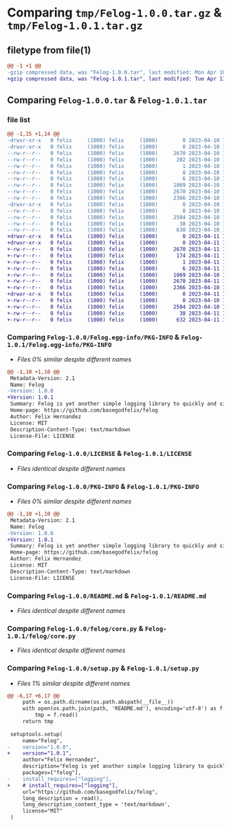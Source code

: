 # Comparing `tmp/Felog-1.0.0.tar.gz` & `tmp/Felog-1.0.1.tar.gz`

## filetype from file(1)

```diff
@@ -1 +1 @@
-gzip compressed data, was "Felog-1.0.0.tar", last modified: Mon Apr 10 17:29:54 2023, max compression
+gzip compressed data, was "Felog-1.0.1.tar", last modified: Tue Apr 11 15:49:10 2023, max compression
```

## Comparing `Felog-1.0.0.tar` & `Felog-1.0.1.tar`

### file list

```diff
@@ -1,15 +1,14 @@
-drwxr-xr-x   0 felix     (1000) felix     (1000)        0 2023-04-10 17:29:54.975562 Felog-1.0.0/
-drwxr-xr-x   0 felix     (1000) felix     (1000)        0 2023-04-10 17:29:54.975562 Felog-1.0.0/Felog.egg-info/
--rw-r--r--   0 felix     (1000) felix     (1000)     2670 2023-04-10 17:29:54.000000 Felog-1.0.0/Felog.egg-info/PKG-INFO
--rw-r--r--   0 felix     (1000) felix     (1000)      202 2023-04-10 17:29:54.000000 Felog-1.0.0/Felog.egg-info/SOURCES.txt
--rw-r--r--   0 felix     (1000) felix     (1000)        1 2023-04-10 17:29:54.000000 Felog-1.0.0/Felog.egg-info/dependency_links.txt
--rw-r--r--   0 felix     (1000) felix     (1000)        8 2023-04-10 17:29:54.000000 Felog-1.0.0/Felog.egg-info/requires.txt
--rw-r--r--   0 felix     (1000) felix     (1000)        6 2023-04-10 17:29:54.000000 Felog-1.0.0/Felog.egg-info/top_level.txt
--rw-r--r--   0 felix     (1000) felix     (1000)     1069 2023-04-10 16:27:09.000000 Felog-1.0.0/LICENSE
--rw-r--r--   0 felix     (1000) felix     (1000)     2670 2023-04-10 17:29:54.975562 Felog-1.0.0/PKG-INFO
--rw-r--r--   0 felix     (1000) felix     (1000)     2366 2023-04-10 17:25:21.000000 Felog-1.0.0/README.md
-drwxr-xr-x   0 felix     (1000) felix     (1000)        0 2023-04-10 17:29:54.975562 Felog-1.0.0/felog/
--rw-r--r--   0 felix     (1000) felix     (1000)        0 2023-04-10 16:33:40.000000 Felog-1.0.0/felog/__init__.py
--rw-r--r--   0 felix     (1000) felix     (1000)     2504 2023-04-10 17:20:08.000000 Felog-1.0.0/felog/core.py
--rw-r--r--   0 felix     (1000) felix     (1000)       38 2023-04-10 17:29:54.975562 Felog-1.0.0/setup.cfg
--rw-r--r--   0 felix     (1000) felix     (1000)      630 2023-04-10 16:38:02.000000 Felog-1.0.0/setup.py
+drwxr-xr-x   0 felix     (1000) felix     (1000)        0 2023-04-11 15:49:10.125319 Felog-1.0.1/
+drwxr-xr-x   0 felix     (1000) felix     (1000)        0 2023-04-11 15:49:10.125319 Felog-1.0.1/Felog.egg-info/
+-rw-r--r--   0 felix     (1000) felix     (1000)     2670 2023-04-11 15:49:10.000000 Felog-1.0.1/Felog.egg-info/PKG-INFO
+-rw-r--r--   0 felix     (1000) felix     (1000)      174 2023-04-11 15:49:10.000000 Felog-1.0.1/Felog.egg-info/SOURCES.txt
+-rw-r--r--   0 felix     (1000) felix     (1000)        1 2023-04-11 15:49:10.000000 Felog-1.0.1/Felog.egg-info/dependency_links.txt
+-rw-r--r--   0 felix     (1000) felix     (1000)        6 2023-04-11 15:49:10.000000 Felog-1.0.1/Felog.egg-info/top_level.txt
+-rw-r--r--   0 felix     (1000) felix     (1000)     1069 2023-04-10 16:27:09.000000 Felog-1.0.1/LICENSE
+-rw-r--r--   0 felix     (1000) felix     (1000)     2670 2023-04-11 15:49:10.125319 Felog-1.0.1/PKG-INFO
+-rw-r--r--   0 felix     (1000) felix     (1000)     2366 2023-04-10 17:25:21.000000 Felog-1.0.1/README.md
+drwxr-xr-x   0 felix     (1000) felix     (1000)        0 2023-04-11 15:49:10.125319 Felog-1.0.1/felog/
+-rw-r--r--   0 felix     (1000) felix     (1000)        0 2023-04-10 16:33:40.000000 Felog-1.0.1/felog/__init__.py
+-rw-r--r--   0 felix     (1000) felix     (1000)     2504 2023-04-10 17:20:08.000000 Felog-1.0.1/felog/core.py
+-rw-r--r--   0 felix     (1000) felix     (1000)       38 2023-04-11 15:49:10.125319 Felog-1.0.1/setup.cfg
+-rw-r--r--   0 felix     (1000) felix     (1000)      632 2023-04-11 15:49:04.000000 Felog-1.0.1/setup.py
```

### Comparing `Felog-1.0.0/Felog.egg-info/PKG-INFO` & `Felog-1.0.1/Felog.egg-info/PKG-INFO`

 * *Files 0% similar despite different names*

```diff
@@ -1,10 +1,10 @@
 Metadata-Version: 2.1
 Name: Felog
-Version: 1.0.0
+Version: 1.0.1
 Summary: Felog is yet another simple logging library to quickly and simply deploy logging with projects.
 Home-page: https://github.com/basegodfelix/felog
 Author: Felix Hernandez
 License: MIT
 Description-Content-Type: text/markdown
 License-File: LICENSE
```

### Comparing `Felog-1.0.0/LICENSE` & `Felog-1.0.1/LICENSE`

 * *Files identical despite different names*

### Comparing `Felog-1.0.0/PKG-INFO` & `Felog-1.0.1/PKG-INFO`

 * *Files 0% similar despite different names*

```diff
@@ -1,10 +1,10 @@
 Metadata-Version: 2.1
 Name: Felog
-Version: 1.0.0
+Version: 1.0.1
 Summary: Felog is yet another simple logging library to quickly and simply deploy logging with projects.
 Home-page: https://github.com/basegodfelix/felog
 Author: Felix Hernandez
 License: MIT
 Description-Content-Type: text/markdown
 License-File: LICENSE
```

### Comparing `Felog-1.0.0/README.md` & `Felog-1.0.1/README.md`

 * *Files identical despite different names*

### Comparing `Felog-1.0.0/felog/core.py` & `Felog-1.0.1/felog/core.py`

 * *Files identical despite different names*

### Comparing `Felog-1.0.0/setup.py` & `Felog-1.0.1/setup.py`

 * *Files 1% similar despite different names*

```diff
@@ -6,17 +6,17 @@
     path = os.path.dirname(os.path.abspath(__file__))
     with open(os.path.join(path, 'README.md'), encoding='utf-8') as f:
         tmp = f.read()
     return tmp
 
 setuptools.setup(
     name="Felog",
-    version="1.0.0",
+    version="1.0.1",
     author="Felix Hernandez",
     description="Felog is yet another simple logging library to quickly and simply deploy logging with projects.",
     packages=["felog"],
-    install_requires=["logging"],
+    # install_requires=["logging"],
     url="https://github.com/basegodfelix/felog",
     long_description = read(),
     long_description_content_type = 'text/markdown',
     license="MIT"
 )
```

